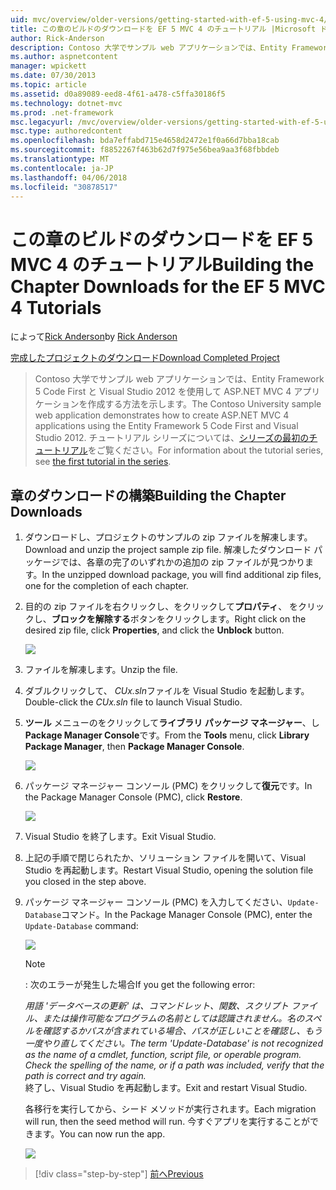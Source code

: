 ```yaml
---
uid: mvc/overview/older-versions/getting-started-with-ef-5-using-mvc-4/building-the-ef5-mvc4-chapter-downloads
title: この章のビルドのダウンロードを EF 5 MVC 4 のチュートリアル |Microsoft ドキュメント
author: Rick-Anderson
description: Contoso 大学でサンプル web アプリケーションでは、Entity Framework 5 Code First と Visual Studio を使用して ASP.NET MVC 4 アプリケーションを作成する方法について説明しています.
ms.author: aspnetcontent
manager: wpickett
ms.date: 07/30/2013
ms.topic: article
ms.assetid: d0a89089-eed8-4f61-a478-c5ffa30186f5
ms.technology: dotnet-mvc
ms.prod: .net-framework
msc.legacyurl: /mvc/overview/older-versions/getting-started-with-ef-5-using-mvc-4/building-the-ef5-mvc4-chapter-downloads
msc.type: authoredcontent
ms.openlocfilehash: bda7effabd715e4658d2472e1f0a66d7bba18cab
ms.sourcegitcommit: f8852267f463b62d7f975e56bea9aa3f68fbbdeb
ms.translationtype: MT
ms.contentlocale: ja-JP
ms.lasthandoff: 04/06/2018
ms.locfileid: "30878517"
---
```

<a name="building-the-chapter-downloads-for-the-ef-5-mvc-4-tutorials"></a><span data-ttu-id="9c35d-103">この章のビルドのダウンロードを EF 5 MVC 4 のチュートリアル</span><span class="sxs-lookup"><span data-stu-id="9c35d-103">Building the Chapter Downloads for the EF 5 MVC 4 Tutorials</span></span>
====================
<span data-ttu-id="9c35d-104">によって[Rick Anderson](https://github.com/Rick-Anderson)</span><span class="sxs-lookup"><span data-stu-id="9c35d-104">by [Rick Anderson](https://github.com/Rick-Anderson)</span></span>

[<span data-ttu-id="9c35d-105">完成したプロジェクトのダウンロード</span><span class="sxs-lookup"><span data-stu-id="9c35d-105">Download Completed Project</span></span>](http://code.msdn.microsoft.com/Getting-Started-with-dd0e2ed8)

> <span data-ttu-id="9c35d-106">Contoso 大学でサンプル web アプリケーションでは、Entity Framework 5 Code First と Visual Studio 2012 を使用して ASP.NET MVC 4 アプリケーションを作成する方法を示します。</span><span class="sxs-lookup"><span data-stu-id="9c35d-106">The Contoso University sample web application demonstrates how to create ASP.NET MVC 4 applications using the Entity Framework 5 Code First and Visual Studio 2012.</span></span> <span data-ttu-id="9c35d-107">チュートリアル シリーズについては、[シリーズの最初のチュートリアル](creating-an-entity-framework-data-model-for-an-asp-net-mvc-application.md)をご覧ください。</span><span class="sxs-lookup"><span data-stu-id="9c35d-107">For information about the tutorial series, see [the first tutorial in the series](creating-an-entity-framework-data-model-for-an-asp-net-mvc-application.md).</span></span>


## <a name="building-the-chapter-downloads"></a><span data-ttu-id="9c35d-108">章のダウンロードの構築</span><span class="sxs-lookup"><span data-stu-id="9c35d-108">Building the Chapter Downloads</span></span>

1. <span data-ttu-id="9c35d-109">ダウンロードし、プロジェクトのサンプルの zip ファイルを解凍します。</span><span class="sxs-lookup"><span data-stu-id="9c35d-109">Download and unzip the  project sample zip file.</span></span> <span data-ttu-id="9c35d-110">解凍したダウンロード パッケージでは、各章の完了のいずれかの追加の zip ファイルが見つかります。</span><span class="sxs-lookup"><span data-stu-id="9c35d-110">In the unzipped download package, you will find additional zip files, one for the completion of each chapter.</span></span>
2. <span data-ttu-id="9c35d-111">目的の zip ファイルを右クリックし、をクリックして**プロパティ**、 をクリックし、**ブロックを解除する**ボタンをクリックします。</span><span class="sxs-lookup"><span data-stu-id="9c35d-111">Right click on the desired zip file, click **Properties**, and click the **Unblock** button.</span></span>  
  
    ![](building-the-ef5-mvc4-chapter-downloads/_static/image1.png)
3. <span data-ttu-id="9c35d-112">ファイルを解凍します。</span><span class="sxs-lookup"><span data-stu-id="9c35d-112">Unzip the file.</span></span>
4. <span data-ttu-id="9c35d-113">ダブルクリックして、 *CUx.sln*ファイルを Visual Studio を起動します。</span><span class="sxs-lookup"><span data-stu-id="9c35d-113">Double-click the *CUx.sln* file to launch Visual Studio.</span></span>
5. <span data-ttu-id="9c35d-114">**ツール** メニューのをクリックして**ライブラリ パッケージ マネージャー**、し**Package Manager Console**です。</span><span class="sxs-lookup"><span data-stu-id="9c35d-114">From the **Tools** menu, click **Library Package Manager**, then **Package Manager Console**.</span></span>  
  
    ![](building-the-ef5-mvc4-chapter-downloads/_static/image2.png)
6. <span data-ttu-id="9c35d-115">パッケージ マネージャー コンソール (PMC) をクリックして**復元**です。</span><span class="sxs-lookup"><span data-stu-id="9c35d-115">In the Package Manager Console (PMC), click **Restore**.</span></span>  
  
    ![](building-the-ef5-mvc4-chapter-downloads/_static/image3.png)
7. <span data-ttu-id="9c35d-116">Visual Studio を終了します。</span><span class="sxs-lookup"><span data-stu-id="9c35d-116">Exit Visual Studio.</span></span>
8. <span data-ttu-id="9c35d-117">上記の手順で閉じられたか、ソリューション ファイルを開いて、Visual Studio を再起動します。</span><span class="sxs-lookup"><span data-stu-id="9c35d-117">Restart Visual Studio, opening the solution file you closed in the step above.</span></span>
9. <span data-ttu-id="9c35d-118">パッケージ マネージャー コンソール (PMC) を入力してください、`Update-Database`コマンド。</span><span class="sxs-lookup"><span data-stu-id="9c35d-118">In the Package Manager Console (PMC), enter the `Update-Database` command:</span></span>  
  
    ![](building-the-ef5-mvc4-chapter-downloads/_static/image4.png)  

    > [!NOTE]
    > <span data-ttu-id="9c35d-119">: 次のエラーが発生した場合</span><span class="sxs-lookup"><span data-stu-id="9c35d-119">If you get the following error:</span></span>  
    >   
    >  <span data-ttu-id="9c35d-120">*用語 'データベースの更新' は、コマンドレット、関数、スクリプト ファイル、または操作可能なプログラムの名前としては認識されません。名のスペルを確認するかパスが含まれている場合、パスが正しいことを確認し、もう一度やり直してください。*</span><span class="sxs-lookup"><span data-stu-id="9c35d-120">*The term 'Update-Database' is not recognized as the name of a cmdlet, function, script file, or operable program. Check the spelling of the name, or if a path was included, verify that the path is correct and try again.*</span></span>  
    > <span data-ttu-id="9c35d-121">終了し、Visual Studio を再起動します。</span><span class="sxs-lookup"><span data-stu-id="9c35d-121">Exit and restart Visual Studio.</span></span>

    <span data-ttu-id="9c35d-122">各移行を実行してから、シード メソッドが実行されます。</span><span class="sxs-lookup"><span data-stu-id="9c35d-122">Each migration will run, then the seed method will run.</span></span> <span data-ttu-id="9c35d-123">今すぐアプリを実行することができます。</span><span class="sxs-lookup"><span data-stu-id="9c35d-123">You can now run the app.</span></span>

    ![](building-the-ef5-mvc4-chapter-downloads/_static/image5.png)

> [!div class="step-by-step"]
> [<span data-ttu-id="9c35d-124">前へ</span><span class="sxs-lookup"><span data-stu-id="9c35d-124">Previous</span></span>](advanced-entity-framework-scenarios-for-an-mvc-web-application.md)
